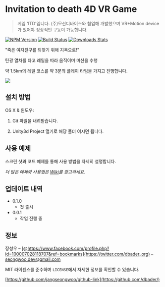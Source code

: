 # Invitation to death 4D VR Game
> 게임 'ITD'입니다. (주)모션디바이스와 협업해 개발했으며 VR+Motion device가 있어야 정상적인 구동이 가능합니다.

[![NPM Version][npm-image]][npm-url]
[![Build Status][travis-image]][travis-url]
[![Downloads Stats][npm-downloads]][npm-url]

"죽은 여자친구를 되찾기 위해 지옥으로!"

탄광 열차를 타고 레일을 따라 움직이며 미션을 수행

약 1.5km의 레일 코스를 약 3분의 플레이 타임을 가지고 진행합니다.


![](../header.png)

## 설치 방법

OS X & 윈도우:

1. Git 파일을 내려받습니다.

2. Unity3d Project 열기로 해당 폴더 여시면 됩니다.

## 사용 예제

스크린 샷과 코드 예제를 통해 사용 방법을 자세히 설명합니다.

_더 많은 예제와 사용법은 [Wiki][wiki]를 참고하세요._

## 업데이트 내역

* 0.1.0
    * 첫 출시
* 0.0.1
    * 작업 진행 중

## 정보

장성우 – [@https://www.facebook.com/profile.php?id=100007028118707&ref=bookmarks](https://twitter.com/dbader_org) – seongwoo.dev@gmail.com

MIT 라이센스를 준수하며 ``LICENSE``에서 자세한 정보를 확인할 수 있습니다.

[https://github.com/jangseongwoo/github-link](https://github.com/dbader/)

<!-- Markdown link & img dfn's -->
[npm-image]: https://img.shields.io/npm/v/datadog-metrics.svg?style=flat-square
[npm-url]: https://npmjs.org/package/datadog-metrics
[npm-downloads]: https://img.shields.io/npm/dm/datadog-metrics.svg?style=flat-square
[travis-image]: https://img.shields.io/travis/dbader/node-datadog-metrics/master.svg?style=flat-square
[travis-url]: https://travis-ci.org/dbader/node-datadog-metrics
[wiki]: https://github.com/yourname/yourproject/wiki
